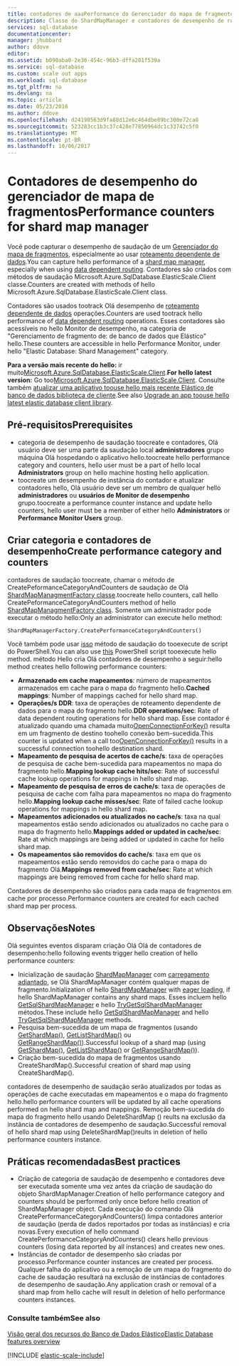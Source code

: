 ```yaml
---
title: contadores de aaaPerformance do Gerenciador do mapa de fragmentos
description: Classe do ShardMapManager e contadores de desempenho de roteamento dependente de dados
services: sql-database
documentationcenter: 
manager: jhubbard
author: ddove
editor: 
ms.assetid: b090aba0-2e30-454c-96b3-dffa281f539a
ms.service: sql-database
ms.custom: scale out apps
ms.workload: sql-database
ms.tgt_pltfrm: na
ms.devlang: na
ms.topic: article
ms.date: 05/23/2016
ms.author: ddove
ms.openlocfilehash: d24198563d9fa88d12e6c464dbe89bc300e72ca0
ms.sourcegitcommit: 523283cc1b3c37c428e77850964dc1c33742c5f0
ms.translationtype: MT
ms.contentlocale: pt-BR
ms.lasthandoff: 10/06/2017
---
```

# <a name="performance-counters-for-shard-map-manager"></a><span data-ttu-id="d261b-103">Contadores de desempenho do gerenciador de mapa de fragmentos</span><span class="sxs-lookup"><span data-stu-id="d261b-103">Performance counters for shard map manager</span></span>
<span data-ttu-id="d261b-104">Você pode capturar o desempenho de saudação de um [Gerenciador do mapa de fragmentos](sql-database-elastic-scale-shard-map-management.md), especialmente ao usar [roteamento dependente de dados](sql-database-elastic-scale-data-dependent-routing.md).</span><span class="sxs-lookup"><span data-stu-id="d261b-104">You can capture hello performance of a [shard map manager](sql-database-elastic-scale-shard-map-management.md), especially when using [data dependent routing](sql-database-elastic-scale-data-dependent-routing.md).</span></span> <span data-ttu-id="d261b-105">Contadores são criados com métodos de saudação Microsoft.Azure.SqlDatabase.ElasticScale.Client classe.</span><span class="sxs-lookup"><span data-stu-id="d261b-105">Counters are created with methods of hello Microsoft.Azure.SqlDatabase.ElasticScale.Client class.</span></span>  

<span data-ttu-id="d261b-106">Contadores são usados tootrack Olá desempenho de [roteamento dependente de dados](sql-database-elastic-scale-data-dependent-routing.md) operações.</span><span class="sxs-lookup"><span data-stu-id="d261b-106">Counters are used tootrack hello performance of [data dependent routing](sql-database-elastic-scale-data-dependent-routing.md) operations.</span></span> <span data-ttu-id="d261b-107">Esses contadores são acessíveis no hello Monitor de desempenho, na categoria de "Gerenciamento de fragmento de: de banco de dados que Elástico" hello.</span><span class="sxs-lookup"><span data-stu-id="d261b-107">These counters are accessible in hello Performance Monitor, under hello "Elastic Database: Shard Management" category.</span></span>

<span data-ttu-id="d261b-108">**Para a versão mais recente do hello:** ir muito[Microsoft.Azure.SqlDatabase.ElasticScale.Client](https://www.nuget.org/packages/Microsoft.Azure.SqlDatabase.ElasticScale.Client/).</span><span class="sxs-lookup"><span data-stu-id="d261b-108">**For hello latest version:** Go too[Microsoft.Azure.SqlDatabase.ElasticScale.Client](https://www.nuget.org/packages/Microsoft.Azure.SqlDatabase.ElasticScale.Client/).</span></span> <span data-ttu-id="d261b-109">Consulte também [atualizar uma aplicativo toouse hello mais recente Elástico de banco de dados biblioteca de cliente](sql-database-elastic-scale-upgrade-client-library.md).</span><span class="sxs-lookup"><span data-stu-id="d261b-109">See also [Upgrade an app toouse hello latest elastic database client library](sql-database-elastic-scale-upgrade-client-library.md).</span></span>

## <a name="prerequisites"></a><span data-ttu-id="d261b-110">Pré-requisitos</span><span class="sxs-lookup"><span data-stu-id="d261b-110">Prerequisites</span></span>
* <span data-ttu-id="d261b-111">categoria de desempenho de saudação toocreate e contadores, Olá usuário deve ser uma parte da saudação local **administradores** grupo máquina Olá hospedando o aplicativo hello.</span><span class="sxs-lookup"><span data-stu-id="d261b-111">toocreate hello performance category and counters, hello user must be a part of hello local **Administrators** group on hello machine hosting hello application.</span></span>  
* <span data-ttu-id="d261b-112">toocreate um desempenho de instância do contador e atualizar contadores hello, Olá usuário deve ser um membro de qualquer hello **administradores** ou **usuários de Monitor de desempenho** grupo.</span><span class="sxs-lookup"><span data-stu-id="d261b-112">toocreate a performance counter instance and update hello counters, hello user must be a member of either hello **Administrators** or **Performance Monitor Users** group.</span></span> 

## <a name="create-performance-category-and-counters"></a><span data-ttu-id="d261b-113">Criar categoria e contadores de desempenho</span><span class="sxs-lookup"><span data-stu-id="d261b-113">Create performance category and counters</span></span>
<span data-ttu-id="d261b-114">contadores de saudação toocreate, chamar o método de CreatePeformanceCategoryAndCounters de saudação de Olá [ShardMapManagmentFactory classe](https://msdn.microsoft.com/library/azure/microsoft.azure.sqldatabase.elasticscale.shardmanagement.shardmapmanagerfactory.aspx).</span><span class="sxs-lookup"><span data-stu-id="d261b-114">toocreate hello counters, call hello CreatePeformanceCategoryAndCounters method of hello [ShardMapManagmentFactory class](https://msdn.microsoft.com/library/azure/microsoft.azure.sqldatabase.elasticscale.shardmanagement.shardmapmanagerfactory.aspx).</span></span> <span data-ttu-id="d261b-115">Somente um administrador pode executar o método hello:</span><span class="sxs-lookup"><span data-stu-id="d261b-115">Only an administrator can execute hello method:</span></span> 

    ShardMapManagerFactory.CreatePerformanceCategoryAndCounters()  

<span data-ttu-id="d261b-116">Você também pode usar [isso](https://gallery.technet.microsoft.com/scriptcenter/Elastic-DB-Tools-for-Azure-17e3d283) método de saudação do tooexecute de script do PowerShell.</span><span class="sxs-lookup"><span data-stu-id="d261b-116">You can also use [this](https://gallery.technet.microsoft.com/scriptcenter/Elastic-DB-Tools-for-Azure-17e3d283) PowerShell script tooexecute hello method.</span></span> <span data-ttu-id="d261b-117">método Hello cria Olá contadores de desempenho a seguir:</span><span class="sxs-lookup"><span data-stu-id="d261b-117">hello method creates hello following performance counters:</span></span>  

* <span data-ttu-id="d261b-118">**Armazenado em cache mapeamentos**: número de mapeamentos armazenados em cache para o mapa do fragmento hello.</span><span class="sxs-lookup"><span data-stu-id="d261b-118">**Cached mappings**: Number of mappings cached for hello shard map.</span></span>
* <span data-ttu-id="d261b-119">**Operações/s DDR**: taxa de operações de roteamento dependente de dados para o mapa do fragmento hello.</span><span class="sxs-lookup"><span data-stu-id="d261b-119">**DDR operations/sec**: Rate of data dependent routing operations for hello shard map.</span></span> <span data-ttu-id="d261b-120">Esse contador é atualizado quando uma chamada muito[OpenConnectionForKey()](https://msdn.microsoft.com/library/azure/microsoft.azure.sqldatabase.elasticscale.shardmanagement.shardmap.openconnectionforkey.aspx) resulta em um fragmento de destino toohello conexão bem-sucedida.</span><span class="sxs-lookup"><span data-stu-id="d261b-120">This counter is  updated when a call too[OpenConnectionForKey()](https://msdn.microsoft.com/library/azure/microsoft.azure.sqldatabase.elasticscale.shardmanagement.shardmap.openconnectionforkey.aspx) results in a successful connection toohello destination shard.</span></span> 
* <span data-ttu-id="d261b-121">**Mapeamento de pesquisa de acertos de cache/s**: taxa de operações de pesquisa de cache bem-sucedida para mapeamentos no mapa do fragmento hello.</span><span class="sxs-lookup"><span data-stu-id="d261b-121">**Mapping lookup cache hits/sec**: Rate of successful cache lookup operations for mappings in hello shard map.</span></span> 
* <span data-ttu-id="d261b-122">**Mapeamento de pesquisa de erros de cache/s**: taxa de operações de pesquisa de cache com falha para mapeamentos no mapa do fragmento hello.</span><span class="sxs-lookup"><span data-stu-id="d261b-122">**Mapping lookup cache misses/sec**: Rate of failed cache lookup operations for mappings in hello shard map.</span></span>
* <span data-ttu-id="d261b-123">**Mapeamentos adicionados ou atualizados no cache/s**: taxa na qual mapeamentos estão sendo adicionados ou atualizados no cache para o mapa do fragmento hello.</span><span class="sxs-lookup"><span data-stu-id="d261b-123">**Mappings added or updated in cache/sec**: Rate at which mappings are being added or updated in cache for hello shard map.</span></span> 
* <span data-ttu-id="d261b-124">**Os mapeamentos são removidos do cache/s**: taxa em que os mapeamentos estão sendo removidos do cache para o mapa do fragmento Olá.</span><span class="sxs-lookup"><span data-stu-id="d261b-124">**Mappings removed from cache/sec**: Rate at which mappings are being removed from cache for hello shard map.</span></span> 

<span data-ttu-id="d261b-125">Contadores de desempenho são criados para cada mapa de fragmentos em cache por processo.</span><span class="sxs-lookup"><span data-stu-id="d261b-125">Performance counters are created for each cached shard map per process.</span></span>  

## <a name="notes"></a><span data-ttu-id="d261b-126">Observações</span><span class="sxs-lookup"><span data-stu-id="d261b-126">Notes</span></span>
<span data-ttu-id="d261b-127">Olá seguintes eventos disparam criação Olá Olá de contadores de desempenho:</span><span class="sxs-lookup"><span data-stu-id="d261b-127">hello following events trigger hello creation of hello performance counters:</span></span>  

* <span data-ttu-id="d261b-128">Inicialização de saudação [ShardMapManager](https://msdn.microsoft.com/library/azure/microsoft.azure.sqldatabase.elasticscale.shardmanagement.shardmapmanager.aspx) com [carregamento adiantado](https://msdn.microsoft.com/library/azure/microsoft.azure.sqldatabase.elasticscale.shardmanagement.shardmapmanagerloadpolicy.aspx), se Olá ShardMapManager contém qualquer mapas de fragmento.</span><span class="sxs-lookup"><span data-stu-id="d261b-128">Initialization of hello [ShardMapManager](https://msdn.microsoft.com/library/azure/microsoft.azure.sqldatabase.elasticscale.shardmanagement.shardmapmanager.aspx) with [eager loading](https://msdn.microsoft.com/library/azure/microsoft.azure.sqldatabase.elasticscale.shardmanagement.shardmapmanagerloadpolicy.aspx), if hello ShardMapManager contains any shard maps.</span></span> <span data-ttu-id="d261b-129">Esses incluem hello [GetSqlShardMapManager](https://msdn.microsoft.com/library/azure/microsoft.azure.sqldatabase.elasticscale.shardmanagement.shardmapmanagerfactory.getsqlshardmapmanager.aspx?f=255&MSPPError=-2147217396#M:Microsoft.Azure.SqlDatabase.ElasticScale.ShardManagement.ShardMapManagerFactory.GetSqlShardMapManager%28System.String,Microsoft.Azure.SqlDatabase.ElasticScale.ShardManagement.ShardMapManagerLoadPolicy%29) e hello [TryGetSqlShardMapManager](https://msdn.microsoft.com/library/azure/microsoft.azure.sqldatabase.elasticscale.shardmanagement.shardmapmanagerfactory.trygetsqlshardmapmanager.aspx) métodos.</span><span class="sxs-lookup"><span data-stu-id="d261b-129">These include hello [GetSqlShardMapManager](https://msdn.microsoft.com/library/azure/microsoft.azure.sqldatabase.elasticscale.shardmanagement.shardmapmanagerfactory.getsqlshardmapmanager.aspx?f=255&MSPPError=-2147217396#M:Microsoft.Azure.SqlDatabase.ElasticScale.ShardManagement.ShardMapManagerFactory.GetSqlShardMapManager%28System.String,Microsoft.Azure.SqlDatabase.ElasticScale.ShardManagement.ShardMapManagerLoadPolicy%29) and hello [TryGetSqlShardMapManager](https://msdn.microsoft.com/library/azure/microsoft.azure.sqldatabase.elasticscale.shardmanagement.shardmapmanagerfactory.trygetsqlshardmapmanager.aspx) methods.</span></span>
* <span data-ttu-id="d261b-130">Pesquisa bem-sucedida de um mapa de fragmentos (usando [GetShardMap()](https://msdn.microsoft.com/library/azure/dn824215.aspx), [GetListShardMap()](https://msdn.microsoft.com/library/azure/dn824212.aspx) ou [GetRangeShardMap()](https://msdn.microsoft.com/library/azure/dn824173.aspx)).</span><span class="sxs-lookup"><span data-stu-id="d261b-130">Successful lookup of a shard map (using [GetShardMap()](https://msdn.microsoft.com/library/azure/dn824215.aspx), [GetListShardMap()](https://msdn.microsoft.com/library/azure/dn824212.aspx) or [GetRangeShardMap()](https://msdn.microsoft.com/library/azure/dn824173.aspx)).</span></span> 
* <span data-ttu-id="d261b-131">Criação bem-sucedida do mapa de fragmentos usando CreateShardMap().</span><span class="sxs-lookup"><span data-stu-id="d261b-131">Successful creation of shard map using CreateShardMap().</span></span>

<span data-ttu-id="d261b-132">contadores de desempenho de saudação serão atualizados por todas as operações de cache executadas em mapeamentos e o mapa do fragmento hello.</span><span class="sxs-lookup"><span data-stu-id="d261b-132">hello performance counters will be updated by all cache operations performed on hello shard map and mappings.</span></span> <span data-ttu-id="d261b-133">Remoção bem-sucedida do mapa do fragmento hello usando DeleteShardMap () reults na exclusão da instância de contadores de desempenho de saudação.</span><span class="sxs-lookup"><span data-stu-id="d261b-133">Successful removal of hello shard map using DeleteShardMap()reults in deletion of hello performance counters instance.</span></span>  

## <a name="best-practices"></a><span data-ttu-id="d261b-134">Práticas recomendadas</span><span class="sxs-lookup"><span data-stu-id="d261b-134">Best practices</span></span>
* <span data-ttu-id="d261b-135">Criação de categoria de saudação de desempenho e contadores deve ser executada somente uma vez antes da criação de saudação do objeto ShardMapManager.</span><span class="sxs-lookup"><span data-stu-id="d261b-135">Creation of hello performance category and counters should be performed only once before hello creation of ShardMapManager object.</span></span> <span data-ttu-id="d261b-136">Cada execução do comando Olá CreatePerformanceCategoryAndCounters() limpa contadores anterior de saudação (perda de dados reportados por todas as instâncias) e cria novas.</span><span class="sxs-lookup"><span data-stu-id="d261b-136">Every execution of hello command CreatePerformanceCategoryAndCounters() clears hello previous counters (losing data reported by all instances) and creates new ones.</span></span>  
* <span data-ttu-id="d261b-137">Instâncias de contador de desempenho são criadas por processo.</span><span class="sxs-lookup"><span data-stu-id="d261b-137">Performance counter instances are created per process.</span></span> <span data-ttu-id="d261b-138">Qualquer falha do aplicativo ou a remoção de um mapa do fragmento do cache de saudação resultará na exclusão de instâncias de contadores de desempenho de saudação.</span><span class="sxs-lookup"><span data-stu-id="d261b-138">Any application crash or removal of a shard map from hello cache will result in deletion of hello performance counters instances.</span></span>  

### <a name="see-also"></a><span data-ttu-id="d261b-139">Consulte também</span><span class="sxs-lookup"><span data-stu-id="d261b-139">See also</span></span>
[<span data-ttu-id="d261b-140">Visão geral dos recursos do Banco de Dados Elástico</span><span class="sxs-lookup"><span data-stu-id="d261b-140">Elastic Database features overview</span></span>](sql-database-elastic-scale-introduction.md)  

[!INCLUDE [elastic-scale-include](../../includes/elastic-scale-include.md)]

<!--Anchors-->
<!--Image references-->

